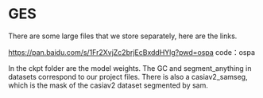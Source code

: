 # GES
There are some large files that we store separately, here are the links.

https://pan.baidu.com/s/1Fr2XvjZc2brjEcBxddHYlg?pwd=ospa 
code：ospa 

In the ckpt folder are the model weights.
The GC and segment_anything in datasets correspond to our project files.
There is also a casiav2_samseg, which is the mask of the casiav2 dataset segmented by sam.
